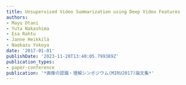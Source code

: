 ```yaml
---
title: Unsupervised Video Summarization using Deep Video Features
authors:
- Mayu Otani
- Yuta Nakashima
- Esa Rahtu
- Janne Heikkilä
- Naokazu Yokoya
date: '2017-01-01'
publishDate: '2023-11-28T13:40:05.799389Z'
publication_types:
- paper-conference
publication: '*画像の認識・理解シンポジウム(MIRU2017)論文集*'
---
```

